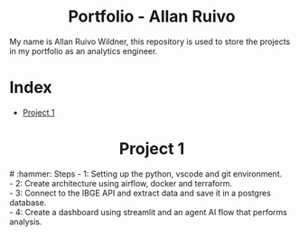 <h1 align="center"> Portfolio - Allan Ruivo </h1>

My name is Allan Ruivo Wildner, this repository is used to store the projects in my portfolio as an analytics engineer.

# Index 
* [Project 1](#project-1)


<h1 align="center"> Project 1 </h1>
# :hammer: Steps  
- 1: Setting up the python, vscode and git environment.  <br>
- 2: Create architecture using airflow, docker and terraform.<br>  
- 3: Connect to the IBGE API and extract data and save it in a postgres database.<br>  
- 4: Create a dashboard using streamlit and an agent AI flow that performs analysis. <br> 
